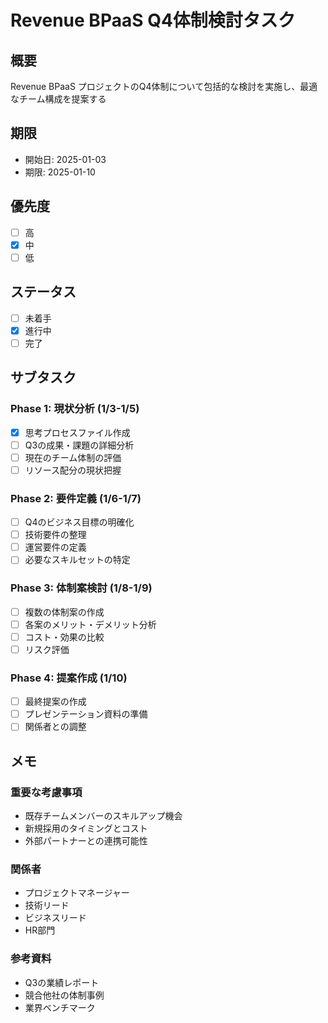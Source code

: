 # Revenue BPaaS Q4体制検討タスク

## 概要
Revenue BPaaS プロジェクトのQ4体制について包括的な検討を実施し、最適なチーム構成を提案する

## 期限
- 開始日: 2025-01-03
- 期限: 2025-01-10

## 優先度
- [ ] 高
- [x] 中
- [ ] 低

## ステータス
- [ ] 未着手
- [x] 進行中
- [ ] 完了

## サブタスク

### Phase 1: 現状分析 (1/3-1/5)
- [x] 思考プロセスファイル作成
- [ ] Q3の成果・課題の詳細分析
- [ ] 現在のチーム体制の評価
- [ ] リソース配分の現状把握

### Phase 2: 要件定義 (1/6-1/7)
- [ ] Q4のビジネス目標の明確化
- [ ] 技術要件の整理
- [ ] 運営要件の定義
- [ ] 必要なスキルセットの特定

### Phase 3: 体制案検討 (1/8-1/9)
- [ ] 複数の体制案の作成
- [ ] 各案のメリット・デメリット分析
- [ ] コスト・効果の比較
- [ ] リスク評価

### Phase 4: 提案作成 (1/10)
- [ ] 最終提案の作成
- [ ] プレゼンテーション資料の準備
- [ ] 関係者との調整

## メモ

### 重要な考慮事項
- 既存チームメンバーのスキルアップ機会
- 新規採用のタイミングとコスト
- 外部パートナーとの連携可能性

### 関係者
- プロジェクトマネージャー
- 技術リード
- ビジネスリード
- HR部門

### 参考資料
- Q3の業績レポート
- 競合他社の体制事例
- 業界ベンチマーク
